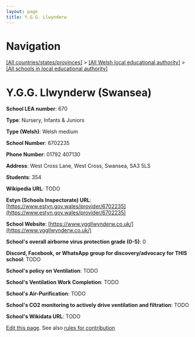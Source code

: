 ```yaml
---
layout: page
title: Y.G.G. Llwynderw
---
```

# Navigation

[[All countries/states/provinces]](../../..) > [[All Welsh local educational authority]](../..) > [[All schools in local educational authority]](..)

# Y.G.G. Llwynderw (Swansea)

**School LEA number**: 670

**Type**: Nursery, Infants & Juniors

**Type (Welsh)**: Welsh medium

**School Number**: 6702235

**Phone Number**: 01792 407130

**Address**: West Cross Lane, West Cross, Swansea, SA3 5LS

**Students**: 354

**Wikipedia URL**: TODO

**Estyn (Schools Inspectorate) URL**: [https://www.estyn.gov.wales/provider/6702235](https://www.estyn.gov.wales/provider/6702235)

**School Website**: [https://www.yggllwynderw.co.uk/](https://www.yggllwynderw.co.uk/)

**School's overall airborne virus protection grade (0-5)**: 0

**Discord, Facebook, or WhatsApp group for discovery/advocacy for THIS school**: TODO

**School's policy on Ventilation**: TODO

**School's Ventilation Work Completion**: TODO

**School's Air-Purification**: TODO

**School's CO2 monitoring to actively drive ventilation and filtration**: TODO

**School's Wikidata URL**: TODO




[Edit this page](https://github.com/VentilationProject/Wales/edit/prif/./Swansea/Y.G.G._Llwynderw.md). See also [rules for contribution](../../../contribution-rules/)